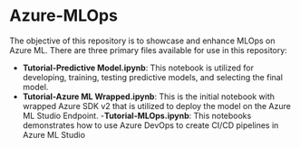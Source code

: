 # Azure-MLOps
The objective of this repository is to showcase and enhance MLOps on Azure ML. There are three primary files available for use in this repository:
- **Tutorial-Predictive Model.ipynb**: This notebook is utilized for developing, training, testing predictive models, and selecting the final model.
- **Tutorial-Azure ML Wrapped.ipynb**: This is the initial notebook with wrapped Azure SDK v2 that is utilized to deploy the model on the Azure ML Studio Endpoint.
-**Tutorial-MLOps.ipynb**: This notebooks demonstrates how to use Azure DevOps to create CI/CD pipelines in Azure ML Studio
